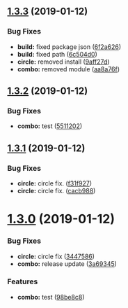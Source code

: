 ## [1.3.3](https://github.com/gideonelazar/angularry/compare/v1.3.2...v1.3.3) (2019-01-12)


### Bug Fixes

* **build:** fixed package json ([6f2a626](https://github.com/gideonelazar/angularry/commit/6f2a626))
* **build:** fixed path ([6c504d0](https://github.com/gideonelazar/angularry/commit/6c504d0))
* **circle:** removed install ([9aff27d](https://github.com/gideonelazar/angularry/commit/9aff27d))
* **combo:** removed module ([aa8a76f](https://github.com/gideonelazar/angularry/commit/aa8a76f))

## [1.3.2](https://github.com/gideonelazar/angularry/compare/v1.3.1...v1.3.2) (2019-01-12)


### Bug Fixes

* **combo:** test ([5511202](https://github.com/gideonelazar/angularry/commit/5511202))

## [1.3.1](https://github.com/gideonelazar/angularry/compare/v1.3.0...v1.3.1) (2019-01-12)


### Bug Fixes

* **circle:** circle fix. ([f31f927](https://github.com/gideonelazar/angularry/commit/f31f927))
* **circle:** circle fix. ([cacb988](https://github.com/gideonelazar/angularry/commit/cacb988))

# [1.3.0](https://github.com/gideonelazar/angularry/compare/v1.2.3...v1.3.0) (2019-01-12)


### Bug Fixes

* **circle:** circle fix ([3447586](https://github.com/gideonelazar/angularry/commit/3447586))
* **combo:** release update ([3a69345](https://github.com/gideonelazar/angularry/commit/3a69345))


### Features

* **combo:** test ([98be8c8](https://github.com/gideonelazar/angularry/commit/98be8c8))
